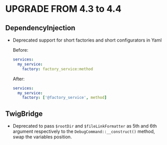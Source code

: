 UPGRADE FROM 4.3 to 4.4
=======================

DependencyInjection
-------------------

 * Deprecated support for short factories and short configurators in Yaml

   Before:
   ```yaml
   services:
     my_service:
       factory: factory_service:method
   ```

   After:
   ```yaml
   services:
     my_service:
       factory: ['@factory_service', method]
   ```

TwigBridge
----------

 * Deprecated to pass `$rootDir` and `$fileLinkFormatter` as 5th and 6th argument respectively to the 
   `DebugCommand::__construct()` method, swap the variables position.
